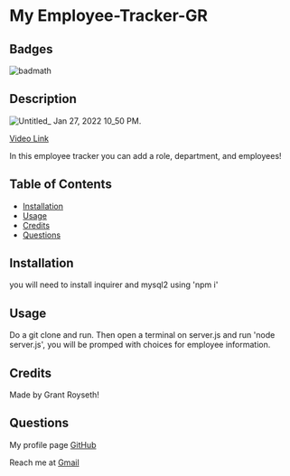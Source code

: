 # My Employee-Tracker-GR
    
## Badges  
  ![badmath](https://img.shields.io/github/languages/top/nielsenjared/badmath)
  
## Description  
![Untitled_ Jan 27, 2022 10_50 PM](https://user-images.githubusercontent.com/90479839/151489442-e4648626-6816-44a2-ad28-7e0ddd4138f0.gif).

[Video Link](https://watch.screencastify.com/v/Ck38TMOHAgZYFNWOJAKw)

In this employee tracker you can add a role, department, and employees! 
## Table of Contents 

- [Installation](#installation)
- [Usage](#usage)
- [Credits](#credits)
- [Questions](#questions)

## Installation
you will need to install inquirer and mysql2 using 'npm i'  

## Usage
Do a git clone and run. Then open a terminal on server.js and run 'node server.js', you will be promped with choices for employee information.

## Credits
Made by Grant Royseth!



## Questions
My profile page [GitHub](https://github.com/groyseth)

Reach me at [Gmail](Groyseth@gmail.com)

